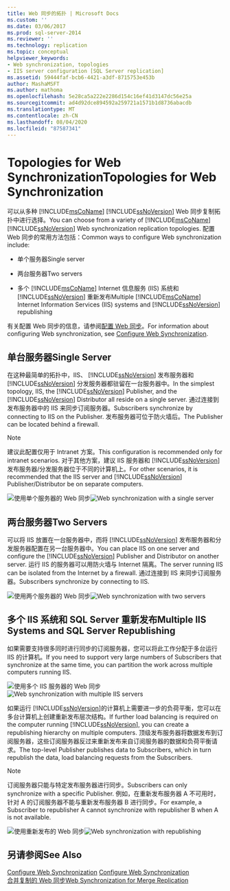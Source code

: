 ```yaml
---
title: Web 同步的拓扑 | Microsoft Docs
ms.custom: ''
ms.date: 03/06/2017
ms.prod: sql-server-2014
ms.reviewer: ''
ms.technology: replication
ms.topic: conceptual
helpviewer_keywords:
- Web synchronization, topologies
- IIS server configuration [SQL Server replication]
ms.assetid: 59444faf-bcb6-4421-a3df-8715753e453b
author: MashaMSFT
ms.author: mathoma
ms.openlocfilehash: 5e28ca5a222e2286d154c16ef41d3147dc56e25a
ms.sourcegitcommit: ad4d92dce894592a259721a1571b1d8736abacdb
ms.translationtype: MT
ms.contentlocale: zh-CN
ms.lasthandoff: 08/04/2020
ms.locfileid: "87587341"
---
```

# <a name="topologies-for-web-synchronization"></a><span data-ttu-id="3a924-102">Topologies for Web Synchronization</span><span class="sxs-lookup"><span data-stu-id="3a924-102">Topologies for Web Synchronization</span></span>
  <span data-ttu-id="3a924-103">可以从多种 [!INCLUDE[msCoName](../../includes/msconame-md.md)] [!INCLUDE[ssNoVersion](../../includes/ssnoversion-md.md)] Web 同步复制拓扑中进行选择。</span><span class="sxs-lookup"><span data-stu-id="3a924-103">You can choose from a variety of [!INCLUDE[msCoName](../../includes/msconame-md.md)] [!INCLUDE[ssNoVersion](../../includes/ssnoversion-md.md)] Web synchronization replication topologies.</span></span> <span data-ttu-id="3a924-104">配置 Web 同步的常用方法包括：</span><span class="sxs-lookup"><span data-stu-id="3a924-104">Common ways to configure Web synchronization include:</span></span>  
  
-   <span data-ttu-id="3a924-105">单个服务器</span><span class="sxs-lookup"><span data-stu-id="3a924-105">Single server</span></span>  
  
-   <span data-ttu-id="3a924-106">两台服务器</span><span class="sxs-lookup"><span data-stu-id="3a924-106">Two servers</span></span>  
  
-   <span data-ttu-id="3a924-107">多个 [!INCLUDE[msCoName](../../includes/msconame-md.md)] Internet 信息服务 (IIS) 系统和 [!INCLUDE[ssNoVersion](../../includes/ssnoversion-md.md)] 重新发布</span><span class="sxs-lookup"><span data-stu-id="3a924-107">Multiple [!INCLUDE[msCoName](../../includes/msconame-md.md)] Internet Information Services (IIS) systems and [!INCLUDE[ssNoVersion](../../includes/ssnoversion-md.md)] republishing</span></span>  
  
 <span data-ttu-id="3a924-108">有关配置 Web 同步的信息，请参阅[配置 Web 同步](configure-web-synchronization.md)。</span><span class="sxs-lookup"><span data-stu-id="3a924-108">For information about configuring Web synchronization, see [Configure Web Synchronization](configure-web-synchronization.md).</span></span>  
  
## <a name="single-server"></a><span data-ttu-id="3a924-109">单台服务器</span><span class="sxs-lookup"><span data-stu-id="3a924-109">Single Server</span></span>  
 <span data-ttu-id="3a924-110">在这种最简单的拓扑中，IIS、 [!INCLUDE[ssNoVersion](../../includes/ssnoversion-md.md)] 发布服务器和 [!INCLUDE[ssNoVersion](../../includes/ssnoversion-md.md)] 分发服务器都驻留在一台服务器中。</span><span class="sxs-lookup"><span data-stu-id="3a924-110">In the simplest topology, IIS, the [!INCLUDE[ssNoVersion](../../includes/ssnoversion-md.md)] Publisher, and the [!INCLUDE[ssNoVersion](../../includes/ssnoversion-md.md)] Distributor all reside on a single server.</span></span> <span data-ttu-id="3a924-111">通过连接到发布服务器中的 IIS 来同步订阅服务器。</span><span class="sxs-lookup"><span data-stu-id="3a924-111">Subscribers synchronize by connecting to IIS on the Publisher.</span></span> <span data-ttu-id="3a924-112">发布服务器可位于防火墙后。</span><span class="sxs-lookup"><span data-stu-id="3a924-112">The Publisher can be located behind a firewall.</span></span>  
  
> [!NOTE]  
>  <span data-ttu-id="3a924-113">建议此配置仅用于 Intranet 方案。</span><span class="sxs-lookup"><span data-stu-id="3a924-113">This configuration is recommended only for intranet scenarios.</span></span> <span data-ttu-id="3a924-114">对于其他方案，建议 IIS 服务器和 [!INCLUDE[ssNoVersion](../../includes/ssnoversion-md.md)] 发布服务器/分发服务器位于不同的计算机上。</span><span class="sxs-lookup"><span data-stu-id="3a924-114">For other scenarios, it is recommended that the IIS server and [!INCLUDE[ssNoVersion](../../includes/ssnoversion-md.md)] Publisher/Distributor be on separate computers.</span></span>  
  
 <span data-ttu-id="3a924-115">![使用单个服务器的 Web 同步](media/web-sync02.gif "使用单个服务器的 Web 同步")</span><span class="sxs-lookup"><span data-stu-id="3a924-115">![Web synchronization with a single server](media/web-sync02.gif "Web synchronization with a single server")</span></span>  
  
## <a name="two-servers"></a><span data-ttu-id="3a924-116">两台服务器</span><span class="sxs-lookup"><span data-stu-id="3a924-116">Two Servers</span></span>  
 <span data-ttu-id="3a924-117">可以将 IIS 放置在一台服务器中，而将 [!INCLUDE[ssNoVersion](../../includes/ssnoversion-md.md)] 发布服务器和分发服务器配置在另一台服务器中。</span><span class="sxs-lookup"><span data-stu-id="3a924-117">You can place IIS on one server and configure the [!INCLUDE[ssNoVersion](../../includes/ssnoversion-md.md)] Publisher and Distributor on another server.</span></span> <span data-ttu-id="3a924-118">运行 IIS 的服务器可以用防火墙与 Internet 隔离。</span><span class="sxs-lookup"><span data-stu-id="3a924-118">The server running IIS can be isolated from the Internet by a firewall.</span></span> <span data-ttu-id="3a924-119">通过连接到 IIS 来同步订阅服务器。</span><span class="sxs-lookup"><span data-stu-id="3a924-119">Subscribers synchronize by connecting to IIS.</span></span>  
  
 <span data-ttu-id="3a924-120">![使用两个服务器的 Web 同步](media/web-sync03.gif "使用两个服务器的 Web 同步")</span><span class="sxs-lookup"><span data-stu-id="3a924-120">![Web synchronization with two servers](media/web-sync03.gif "Web synchronization with two servers")</span></span>  
  
## <a name="multiple-iis-systems-and-sql-server-republishing"></a><span data-ttu-id="3a924-121">多个 IIS 系统和 SQL Server 重新发布</span><span class="sxs-lookup"><span data-stu-id="3a924-121">Multiple IIS Systems and SQL Server Republishing</span></span>  
 <span data-ttu-id="3a924-122">如果需要支持很多同时进行同步的订阅服务器，您可以将此工作分配于多台运行 IIS 的计算机。</span><span class="sxs-lookup"><span data-stu-id="3a924-122">If you need to support very large numbers of Subscribers that synchronize at the same time, you can partition the work across multiple computers running IIS.</span></span>  
  
 <span data-ttu-id="3a924-123">![使用多个 IIS 服务器的 Web 同步](media/web-sync04.gif "使用多个 IIS 服务器的 Web 同步")</span><span class="sxs-lookup"><span data-stu-id="3a924-123">![Web synchronization with multiple IIS servers](media/web-sync04.gif "Web synchronization with multiple IIS servers")</span></span>  
  
 <span data-ttu-id="3a924-124">如果运行 [!INCLUDE[ssNoVersion](../../includes/ssnoversion-md.md)]的计算机上需要进一步的负荷平衡，您可以在多台计算机上创建重新发布层次结构。</span><span class="sxs-lookup"><span data-stu-id="3a924-124">If further load balancing is required on the computer running [!INCLUDE[ssNoVersion](../../includes/ssnoversion-md.md)], you can create a republishing hierarchy on multiple computers.</span></span> <span data-ttu-id="3a924-125">顶级发布服务器将数据发布到订阅服务器，这些订阅服务器反过来重新发布来自订阅服务器的数据和负荷平衡请求。</span><span class="sxs-lookup"><span data-stu-id="3a924-125">The top-level Publisher publishes data to Subscribers, which in turn republish the data, load balancing requests from the Subscribers.</span></span>  
  
> [!NOTE]  
>  <span data-ttu-id="3a924-126">订阅服务器只能与特定发布服务器进行同步。</span><span class="sxs-lookup"><span data-stu-id="3a924-126">Subscribers can only synchronize with a specific Publisher.</span></span> <span data-ttu-id="3a924-127">例如，在重新发布服务器 A 不可用时，针对 A 的订阅服务器不能与重新发布服务器 B 进行同步。</span><span class="sxs-lookup"><span data-stu-id="3a924-127">For example, a Subscriber to republisher A cannot synchronize with republisher B when A is not available.</span></span>  
  
 <span data-ttu-id="3a924-128">![使用重新发布的 Web 同步](media/web-sync05.gif "使用重新发布的 Web 同步")</span><span class="sxs-lookup"><span data-stu-id="3a924-128">![Web synchronization with republishing](media/web-sync05.gif "Web synchronization with republishing")</span></span>  
  
## <a name="see-also"></a><span data-ttu-id="3a924-129">另请参阅</span><span class="sxs-lookup"><span data-stu-id="3a924-129">See Also</span></span>  
 <span data-ttu-id="3a924-130">[Configure Web Synchronization](configure-web-synchronization.md) </span><span class="sxs-lookup"><span data-stu-id="3a924-130">[Configure Web Synchronization](configure-web-synchronization.md) </span></span>  
 [<span data-ttu-id="3a924-131">合并复制的 Web 同步</span><span class="sxs-lookup"><span data-stu-id="3a924-131">Web Synchronization for Merge Replication</span></span>](web-synchronization-for-merge-replication.md)  
  
  
